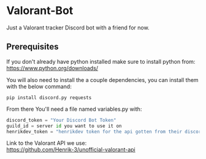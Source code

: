 # Valorant-Bot
Just a Valorant tracker Discord bot with a friend for now.

## Prerequisites
If you don't already have python installed make sure to install python from: \
https://www.python.org/downloads/

You will also need to install the a couple dependencies, you can install them with the below command:
```
pip install discord.py requests
```
From there
You'll need a file named variables.py with: 
``` python
discord_token = "Your Discord Bot Token"
guild_id = server id you want to use it on
henrikdev_token = "henrikdev token for the api gotten from their discord server"
```

Link to the Valorant API we use: \
https://github.com/Henrik-3/unofficial-valorant-api
